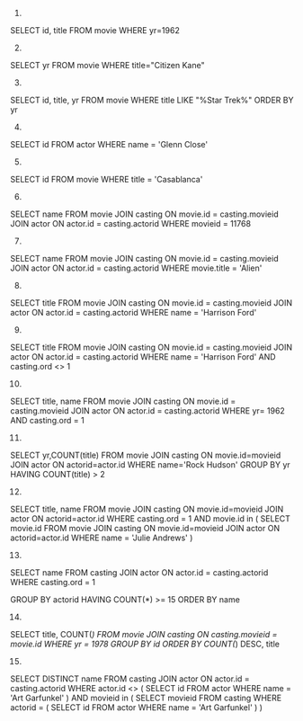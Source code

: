 1.
SELECT id, title
 FROM movie
 WHERE yr=1962

2.
SELECT yr
 FROM movie
 WHERE title="Citizen Kane"

3.
SELECT id, title, yr
 FROM movie
 WHERE title LIKE "%Star Trek%"
 ORDER BY yr

4.
SELECT id
 FROM actor
 WHERE name = 'Glenn Close'

5.
SELECT id 
FROM movie
WHERE title = 'Casablanca'

6.
SELECT name
FROM movie
JOIN casting ON movie.id = casting.movieid
JOIN actor ON actor.id = casting.actorid
WHERE movieid = 11768


7.
SELECT name
FROM movie
JOIN casting ON movie.id = casting.movieid
JOIN actor ON actor.id = casting.actorid
WHERE movie.title = 'Alien'

8.
SELECT title
FROM movie
JOIN casting ON movie.id = casting.movieid
JOIN actor ON actor.id = casting.actorid
WHERE name = 'Harrison Ford'

9.
SELECT title
FROM movie
JOIN casting ON movie.id = casting.movieid
JOIN actor ON actor.id = casting.actorid
WHERE name = 'Harrison Ford' AND casting.ord <> 1

10.
SELECT title, name
FROM movie
JOIN casting ON movie.id = casting.movieid
JOIN actor ON actor.id = casting.actorid
WHERE yr= 1962 AND casting.ord = 1

11.
SELECT yr,COUNT(title) FROM
  movie JOIN casting ON movie.id=movieid
        JOIN actor   ON actorid=actor.id
WHERE name='Rock Hudson'
GROUP BY yr
HAVING COUNT(title) > 2

12.
SELECT title, name FROM
  movie JOIN casting ON movie.id=movieid
        JOIN actor   ON actorid=actor.id
WHERE casting.ord = 1 AND movie.id in (
 SELECT movie.id FROM
  movie JOIN casting ON movie.id=movieid
        JOIN actor   ON actorid=actor.id
  WHERE name = 'Julie Andrews'
)


13.
SELECT name
FROM casting
JOIN actor ON actor.id = casting.actorid
WHERE casting.ord = 1

GROUP BY actorid
HAVING COUNT(*) >= 15
ORDER BY name

14.
SELECT title, COUNT(*)
FROM movie
JOIN casting ON casting.movieid = movie.id
WHERE yr = 1978
GROUP BY id
ORDER BY COUNT(*) DESC, title

15.
SELECT DISTINCT name
FROM casting
JOIN actor ON actor.id = casting.actorid
WHERE actor.id <> (
 SELECT id
 FROM actor
 WHERE name = 'Art Garfunkel'
)
AND movieid in (
 SELECT movieid 
 FROM casting
 WHERE actorid = (
   SELECT id 
   FROM actor
   WHERE name = 'Art Garfunkel'
 )
)

